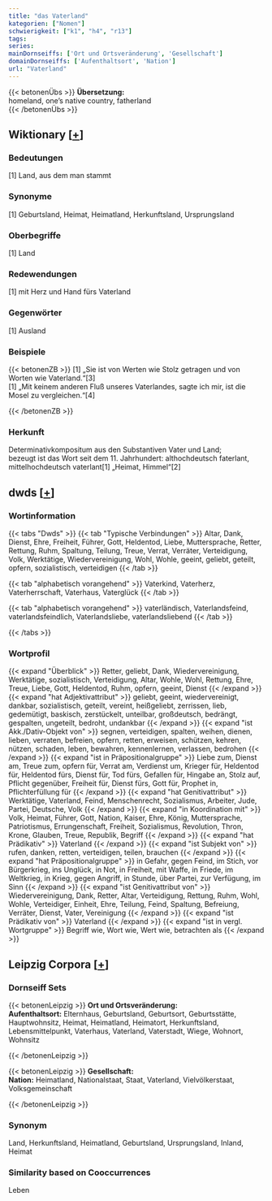 ```yaml
---
title: "das Vaterland"
kategorien: ["Nomen"]
schwierigkeit: ["k1", "h4", "r13"]
tags:
series:
mainDornseiffs: ['Ort und Ortsveränderung', 'Gesellschaft']
domainDornseiffs: ['Aufenthaltsort', 'Nation']
url: "Vaterland"
---
```


{{< betonenÜbs >}}
**Übersetzung:**  
homeland, one’s native  country, fatherland  
{{< /betonenÜbs >}}

## Wiktionary [[+](https://de.wiktionary.org/wiki/Vaterland)]

### Bedeutungen
[1] Land, aus dem man stammt  

### Synonyme
[1] Geburtsland, Heimat, Heimatland, Herkunftsland, Ursprungsland  

### Oberbegriffe
[1] Land  

### Redewendungen
[1] mit Herz und Hand fürs Vaterland  

### Gegenwörter
[1] Ausland  

### Beispiele
{{< betonenZB >}}
[1] „Sie ist von Werten wie Stolz getragen und von Worten wie Vaterland.“[3]  
[1] „Mit keinem anderen Fluß unseres Vaterlandes, sagte ich mir, ist die Mosel zu vergleichen.“[4]  

{{< /betonenZB >}}
### Herkunft
Determinativkompositum aus den Substantiven Vater und Land;  
bezeugt ist das Wort seit dem 11. Jahrhundert: althochdeutsch faterlant, mittelhochdeutsch vaterlant[1] „Heimat, Himmel“[2]  



## dwds [[+](https://www.dwds.de/wb/Vaterland)]

### Wortinformation
{{< tabs "Dwds" >}}
{{< tab "Typische Verbindungen" >}}
Altar, Dank, Dienst, Ehre, Freiheit, Führer, Gott, Heldentod, Liebe, Muttersprache, Retter, Rettung, Ruhm, Spaltung, Teilung, Treue, Verrat, Verräter, Verteidigung, Volk, Werktätige, Wiedervereinigung, Wohl, Wohle, geeint, geliebt, geteilt, opfern, sozialistisch, verteidigen
{{< /tab >}}

{{< tab "alphabetisch vorangehend" >}}
Vaterkind, Vaterherz, Vaterherrschaft, Vaterhaus, Vaterglück
{{< /tab >}}

{{< tab "alphabetisch vorangehend" >}}
vaterländisch, Vaterlandsfeind, vaterlandsfeindlich, Vaterlandsliebe, vaterlandsliebend
{{< /tab >}}

{{< /tabs >}}

### Wortprofil
{{< expand "Überblick" >}} Retter, geliebt, Dank, Wiedervereinigung, Werktätige, sozialistisch, Verteidigung, Altar, Wohle, Wohl, Rettung, Ehre, Treue, Liebe, Gott, Heldentod, Ruhm, opfern, geeint, Dienst {{< /expand >}}
{{< expand "hat Adjektivattribut" >}} geliebt, geeint, wiedervereinigt, dankbar, sozialistisch, geteilt, vereint, heißgeliebt, zerrissen, lieb, gedemütigt, baskisch, zerstückelt, unteilbar, großdeutsch, bedrängt, gespalten, ungeteilt, bedroht, undankbar {{< /expand >}}
{{< expand "ist Akk./Dativ-Objekt von" >}} segnen, verteidigen, spalten, weihen, dienen, lieben, verraten, befreien, opfern, retten, erweisen, schützen, kehren, nützen, schaden, leben, bewahren, kennenlernen, verlassen, bedrohen {{< /expand >}}
{{< expand "ist in Präpositionalgruppe" >}} Liebe zum, Dienst am, Treue zum, opfern für, Verrat am, Verdienst um, Krieger für, Heldentod für, Heldentod fürs, Dienst für, Tod fürs, Gefallen für, Hingabe an, Stolz auf, Pflicht gegenüber, Freiheit für, Dienst fürs, Gott für, Prophet in, Pflichterfüllung für {{< /expand >}}
{{< expand "hat Genitivattribut" >}} Werktätige, Vaterland, Feind, Menschenrecht, Sozialismus, Arbeiter, Jude, Partei, Deutsche, Volk {{< /expand >}}
{{< expand "in Koordination mit" >}} Volk, Heimat, Führer, Gott, Nation, Kaiser, Ehre, König, Muttersprache, Patriotismus, Errungenschaft, Freiheit, Sozialismus, Revolution, Thron, Krone, Glauben, Treue, Republik, Begriff {{< /expand >}}
{{< expand "hat Prädikativ" >}} Vaterland {{< /expand >}}
{{< expand "ist Subjekt von" >}} rufen, danken, retten, verteidigen, teilen, brauchen {{< /expand >}}
{{< expand "hat Präpositionalgruppe" >}} in Gefahr, gegen Feind, im Stich, vor Bürgerkrieg, ins Unglück, in Not, in Freiheit, mit Waffe, in Friede, im Weltkrieg, in Krieg, gegen Angriff, in Stunde, über Partei, zur Verfügung, im Sinn {{< /expand >}}
{{< expand "ist Genitivattribut von" >}} Wiedervereinigung, Dank, Retter, Altar, Verteidigung, Rettung, Ruhm, Wohl, Wohle, Verteidiger, Einheit, Ehre, Teilung, Feind, Spaltung, Befreiung, Verräter, Dienst, Vater, Vereinigung {{< /expand >}}
{{< expand "ist Prädikativ von" >}} Vaterland {{< /expand >}}
{{< expand "ist in vergl. Wortgruppe" >}} Begriff wie, Wort wie, Wert wie, betrachten als {{< /expand >}}

## Leipzig Corpora [[+](https://corpora.uni-leipzig.de/en/res?word=Vaterland&corpusId=deu_newscrawl-public_2018)]

### Dornseiff Sets
{{< betonenLeipzig >}}
**Ort und Ortsveränderung:**  
**Aufenthaltsort:** Elternhaus, Geburtsland, Geburtsort, Geburtsstätte, Hauptwohnsitz, Heimat, Heimatland, Heimatort, Herkunftsland, Lebensmittelpunkt, Vaterhaus, Vaterland, Vaterstadt, Wiege, Wohnort, Wohnsitz  

{{< /betonenLeipzig >}}


{{< betonenLeipzig >}}
**Gesellschaft:**  
**Nation:** Heimatland, Nationalstaat, Staat, Vaterland, Vielvölkerstaat, Volksgemeinschaft  

{{< /betonenLeipzig >}}

### Synonym
Land, Herkunftsland, Heimatland, Geburtsland, Ursprungsland, Inland, Heimat


### Similarity based on Cooccurrences
Leben


